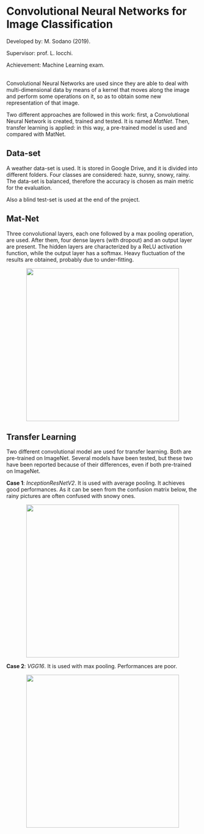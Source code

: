# Convolutional Neural Networks for Image Classification
Developed by: M. Sodano (2019).

Supervisor: prof. L. Iocchi.

Achievement: Machine Learning exam.\
<br>


Convolutional Neural Networks are used since they are able to deal with multi-dimensional data by means of a kernel that moves along the image and perform some operations on it, so as to obtain some new representation of that image.

Two different approaches are followed in this work: first, a Convolutional Neural Network is created, trained and tested. It is named *MatNet*. Then, transfer learning is applied: in this way, a pre-trained model is used and compared with MatNet.

## Data-set
A weather data-set is used. It is stored in Google Drive, and it is divided into different folders. Four classes are considered: haze, sunny, snowy, rainy. The data-set is balanced, therefore the accuracy is chosen as main metric for the evaluation.

Also a blind test-set is used at the end of the project.

## Mat-Net
Three convolutional layers, each one followed by a max pooling operation, are used. After them, four dense layers (with dropout) and an output layer are present. The hidden layers are characterized by a ReLU activation function, while the output layer has a softmax. Heavy fluctuation of the results are obtained, probably due to under-fitting. 

<p align="center"> <img width="400" src="https://user-images.githubusercontent.com/62264708/83524394-d9649300-a4e3-11ea-8f37-d83289b12902.PNG"> </p>

## Transfer Learning
Two different convolutional model are used for transfer learning. Both are pre-trained on ImageNet. Several models have been tested, but these two have been reported because of their differences, even if both pre-trained on ImageNet.

**Case 1**: *InceptionResNetV2*. It is used with average pooling. It achieves good performances. As it can be seen from the confusion matrix below, the rainy pictures are often confused with snowy ones.

<p align="center"> <img width="400" src="https://user-images.githubusercontent.com/62264708/83524404-da95c000-a4e3-11ea-8d2b-246989ce3465.PNG"> </p>

**Case 2**: *VGG16*. It is used with max pooling. Performances are poor.

<p align="center"> <img width="400" src="https://user-images.githubusercontent.com/62264708/83524406-da95c000-a4e3-11ea-8908-c1a7253adfd4.PNG"> </p>
